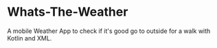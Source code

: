 # Whats-The-Weather
A mobile Weather App to check if it's good go to outside for a walk with Kotlin and XML.
